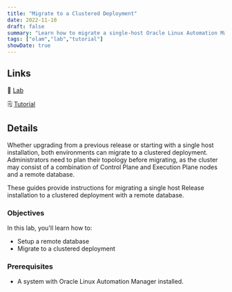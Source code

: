 ```yaml
---
title: "Migrate to a Clustered Deployment"
date: 2022-11-10
draft: false
summary: "Learn how to migrate a single-host Oracle Linux Automation Manager installation to a clustered deployment with a remote database."
tags: ["olam","lab","tutorial"]
showDate: true
---
```


## Links

:crescent_moon: [Lab](https://luna.oracle.com/lab/d1847f91-0cdc-41b8-afc4-eb6d0ccd40c2)

:spiral_notepad: [Tutorial](https://docs.oracle.com/en/learn/olam-migrate)

## Details

Whether upgrading from a previous release or starting with a single host installation, both environments can migrate to a clustered deployment. Administrators need to plan their topology before migrating, as the cluster may consist of a combination of Control Plane and Execution Plane nodes and a remote database.

These guides provide instructions for migrating a single host Release installation to a clustered deployment with a remote database.

### Objectives

In this lab, you'll learn how to:

  - Setup a remote database
  - Migrate to a clustered deployment

### Prerequisites

  - A system with Oracle Linux Automation Manager installed.

